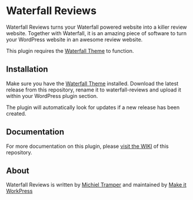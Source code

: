 # Waterfall Reviews
Waterfall Reviews turns your Waterfall powered website into a killer review website. Together with Waterfall, it is an amazing piece of software to turn your WordPress website in an awesome review website.

This plugin requires the [Waterfall Theme](https://github.com/makeitworkpress/waterfall) to function.

## Installation
Make sure you have the [Waterfall Theme](https://github.com/makeitworkpress/waterfall) installed. Download the latest release from this repository, rename it to waterfall-reviews and upload it within your WordPress plugin section.

The plugin will automatically look for updates if a new release has been created.

## Documentation
For more documentation on this plugin, please [visit the WIKI](https://github.com/makeitworkpress/waterfall-reviews/wiki) of this repository.

## About
Waterfall Reviews is written by [Michiel Tramper](https://michieltramper.com) and maintained by [Make it WorkPress](https://makeitwork.press)
